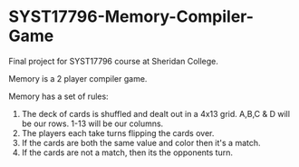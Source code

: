 # SYST17796-Memory-Compiler-Game
Final project for SYST17796 course at Sheridan College. 

Memory is a 2 player compiler game.

Memory has a set of rules:
1. The deck of cards is shuffled and dealt out in a 4x13 grid. A,B,C & D will be our rows. 1-13 will be our columns.
2. The players each take turns flipping the cards over.
3. If the cards are both the same value and color then it's a match.
4. If the cards are not a match, then its the opponents turn.
